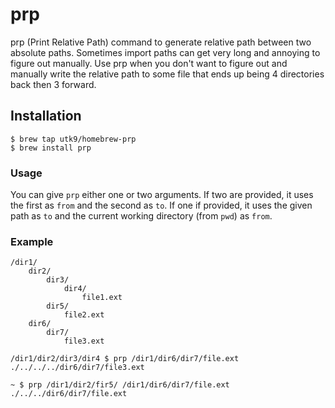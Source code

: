 # prp

prp (Print Relative Path) command to generate relative path between two absolute paths.
Sometimes import paths can get very long and annoying to figure out manually.
Use prp when you don't want to figure out and manually write the relative path to some file that 
ends up being 4 directories back then 3 forward.

## Installation
```
$ brew tap utk9/homebrew-prp
$ brew install prp
```

### Usage
You can give `prp` either one or two arguments. If two are provided, it uses the
first as `from` and the second as `to`. If one if provided, it uses the
given path as `to` and the current working directory (from `pwd`) as `from`.

### Example

```
/dir1/
	dir2/
		dir3/
			dir4/
				file1.ext
		dir5/
			file2.ext
	dir6/
		dir7/
			file3.ext

/dir1/dir2/dir3/dir4 $ prp /dir1/dir6/dir7/file.ext
./../../../dir6/dir7/file3.ext

~ $ prp /dir1/dir2/fir5/ /dir1/dir6/dir7/file.ext
./../../dir6/dir7/file.ext
```
